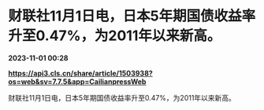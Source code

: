 # 财联社11月1日电，日本5年期国债收益率升至0.47%，为2011年以来新高。

**2023-11-01 00:28**

**https://api3.cls.cn/share/article/1503938?os=web&sv=7.7.5&app=CailianpressWeb**

财联社11月1日电，日本5年期国债收益率升至0.47%，为2011年以来新高。